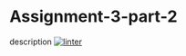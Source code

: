 # Assignment-3-part-2
description
[![linter](https://github.com/RachelChung001/Assignment-3-part-2/workflows/linter/badge.svg)](https://github.com/marketplace/actions/super-linter)
